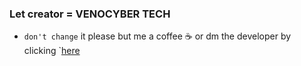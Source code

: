 ### Let creator = VENOCYBER TECH
* `don't change` it please but me a coffee ☕ or dm the developer by clicking `[here](https://wa.me/message/MZ7PT2QZ3TNSC1)
